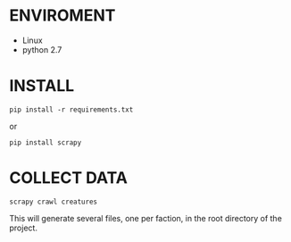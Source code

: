 ENVIROMENT
==========

* Linux
* python 2.7


INSTALL
=======

    pip install -r requirements.txt
or

    pip install scrapy


COLLECT DATA
============

    scrapy crawl creatures

This will generate several files, one per faction, in the root directory of the project.
